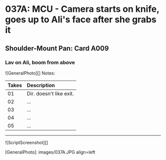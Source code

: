 # 037A: MCU - Camera starts on knife, goes up to Ali's face after she grabs it

## Shoulder-Mount Pan: Card A009

### Lav on Ali, boom from above

![GeneralPhoto][]
Notes: 

| Takes | Description |
|:---|:----|
| 01 | Dir. doesn't like exit. |
| 02 | ... |
| 03 | ... |
| 04 | ... |
| 05 | ... |

----

![ScriptScreenshot][]


[GeneralPhoto]:  images/037A.JPG align=left
